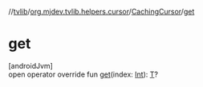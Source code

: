 //[tvlib](../../../index.md)/[org.mjdev.tvlib.helpers.cursor](../index.md)/[CachingCursor](index.md)/[get](get.md)

# get

[androidJvm]\
open operator override fun [get](get.md)(index: [Int](https://kotlinlang.org/api/latest/jvm/stdlib/kotlin/-int/index.html)): [T](index.md)?
